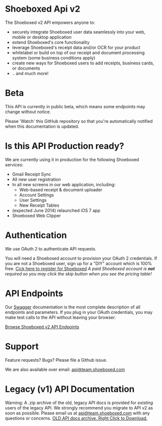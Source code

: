 Shoeboxed Api v2
===

The Shoeboxed v2 API empowers anyone to:
  + securely integrate Shoeboxed user data seamlessly into your web, mobile or desktop application
  + extend Shoeboxed's core functionality
  + leverage Shoeboxed's receipt data and/or OCR for your product
  + whitelabel or build on top of our receipt and document processing system (some business conditions apply)
  + create new ways for Shoeboxed users to add receipts, business cards, or documents
  + .. and much more!
  

Beta
=====

This API is currently in public beta, which means some endpoints may change without notice. 

Please 'Watch' this GitHub repository so that you're automatically notified when this documentation is updated.


Is this API Production ready?
======

We are currently using it in production for the following Shoeboxed services:

  + Gmail Receipt Sync
  + All new user registration
  + In all new screens in our web application, including:
    + Web-based receipt & document uploader
    + Account Settings
    + User Settings
    + New Receipt Tables
  + (expected June 2014) relaunched iOS 7 app
  + Shoeboxed Web Clipper

Authentication
=====

We use OAuth 2 to authenticate API requests.

You will need a Shoeboxed account to provision your OAuth 2 credentials. If you are not a Shoeboxed user, sign up for a "DIY" account which is 100% free.  [Cick here to register for Shoeboxed](https://register.shoeboxed.com/) *A paid Shoeboxed account is __not__ required so you may click the skip button when you see the pricing table!*


API Endpoints
=====

Our [Swagger](https://helloreverb.com/developers/swagger) documentation is the most complete description of all endpoints and parameters. If you plug in your OAuth credentials, you may make test calls to the API without leaving your browser.


[Browse Shoeboxed v2 API Endpoints](https://api.shoeboxed.com/v2/explorer/index.html)


Support
=======

Feature requests? Bugs? Please file a Github issue.

We are also available over email: api@team.shoeboxed.com


Legacy (v1) API Documentation
===

Warning: A .zip archive of the old, legacy API docs is provided for *existing* users of the legacy API. We strongly recommend you migrate to API v2 as soon as possible. Please email us at api@team.shoeboxed.com with any questions or concerns. [OLD API docs archive. Right Click to Download.](sections/legacy-v1-api-documentation.zip)
